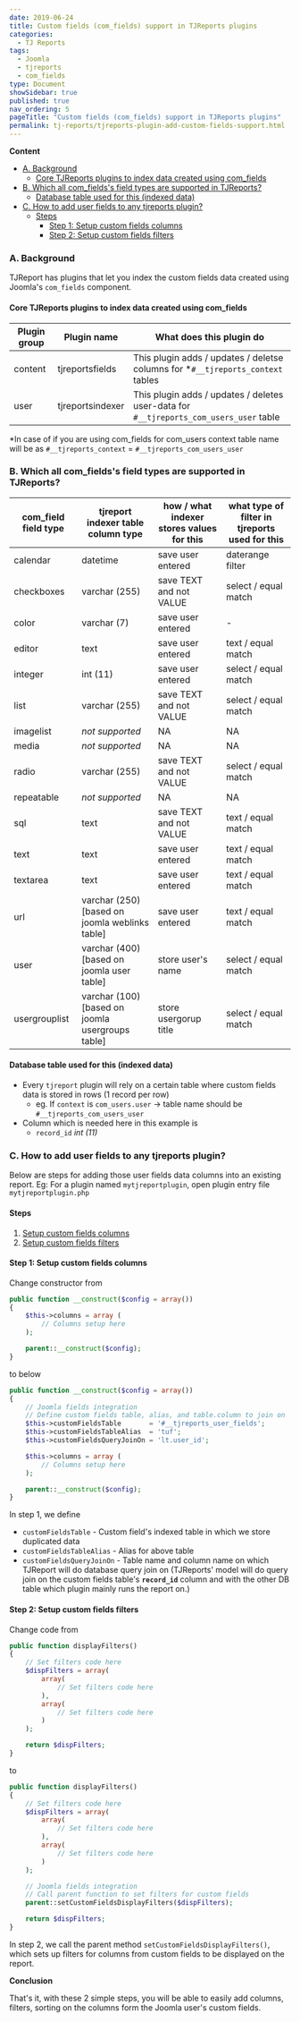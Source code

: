 ```yaml
---
date: 2019-06-24
title: Custom fields (com_fields) support in TJReports plugins
categories:
  - TJ Reports
tags:
  - Joomla
  - tjreports
  - com_fields
type: Document
showSidebar: true
published: true
nav_ordering: 5
pageTitle: "Custom fields (com_fields) support in TJReports plugins"
permalink: tj-reports/tjreports-plugin-add-custom-fields-support.html
---
```


**Content**

- [A. Background](#a-background)
  - [Core TJReports plugins to index data created using com_fields](#core-tjreports-plugins-to-index-data-created-using-com_fields)
- [B. Which all com_fields's field types are supported in TJReports?](#b-which-all-com_fieldss-field-types-are-support-in-tjreports)
  - [Database table used for this (indexed data)](#database-table-used-for-this-indexed-data)
- [C. How to add user fields to any tjreports plugin?](#c-how-to-add-user-fields-to-any-tjreports-plugin)
  - [Steps](#steps)
    - [Step 1: Setup custom fields columns](#step-1-setup-custom-fields-columns)
    - [Step 2: Setup custom fields filters](#step-2-setup-custom-fields-filters)


### A. Background

TJReport has plugins that let you index the custom fields data created using Joomla's `com_fields` component.

#### Core TJReports plugins to index data created using com_fields

| Plugin group  | Plugin name | What does this plugin do |
| ------------- | ------------- | ------------- |
| content | tjreportsfields | This plugin adds / updates / deletse columns for *`#__tjreports_context` tables |
| user | tjreportsindexer | This plugin adds / updates / deletes user-data for `#__tjreports_com_users_user` table|

*In case of if you are using com_fields for com_users context table name will be as
`#__tjreports_context` = `#__tjreports_com_users_user`

### B. Which all com_fields's field types are supported in TJReports?

| com_field field type  | tjreport indexer table column type | how / what indexer stores values for this | what type of filter in tjreports used for this |
| ------------- | ------------- | ------------- | ------------- |
| calendar | datetime  | save user entered  | daterange filter  |
| checkboxes | varchar (255)  | save TEXT and not VALUE  | select / equal match  |
| color | varchar (7)  | save user entered  | -  |
| editor | text  | save user entered  | text / equal match  |
| integer | int (11)  | save user entered  | select / equal match  |
| list | varchar (255)  | save TEXT and not VALUE  | select / equal match  |
| imagelist | _not supported_  | NA  | NA  |
| media | _not supported_   | NA  | NA  |
| radio | varchar (255)  | save TEXT and not VALUE  | select / equal match  |
| repeatable | _not supported_   | NA  | NA  |
| sql | text | save TEXT and not VALUE  | text / equal match  |
| text | text  | save user entered  | text / equal match  |
| textarea | text  | save user entered  | text / equal match  |
| url | varchar (250) [based on joomla weblinks table]  | save user entered  | text / equal match  |
| user | varchar (400) [based on joomla user table] | store user's name  | select / equal match  |
| usergrouplist | varchar (100) [based on joomla usergroups table]  | store usergorup title  | select / equal match  |

#### Database table used for this (indexed data)

* Every `tjreport` plugin will rely on a certain table where custom fields data is stored in rows (1 record per row)
  * eg. If `context` is `com_users.user` -> table name should be `#__tjreports_com_users_user`
* Column which is needed here in this example is
  * `record_id` *int (11)*

### C. How to add user fields to any tjreports plugin?

Below are steps for adding those user fields data columns into an existing report.
Eg: For a plugin named `mytjreportplugin`, open plugin entry file `mytjreportplugin.php`

#### Steps
1. [Setup custom fields columns](#step-1-setup-custom-fields-columns)
1. [Setup custom fields filters](#step-2-setup-custom-fields-filters)

#### Step 1: Setup custom fields columns

Change constructor from

```php
public function __construct($config = array())
{
	$this->columns = array (
		// Columns setup here
	);

	parent::__construct($config);
}
```

to below

```php
public function __construct($config = array())
{
	// Joomla fields integration
	// Define custom fields table, alias, and table.column to join on
	$this->customFieldsTable       = '#__tjreports_user_fields';
	$this->customFieldsTableAlias  = 'tuf';
	$this->customFieldsQueryJoinOn = 'lt.user_id';

	$this->columns = array (
		// Columns setup here
	);

	parent::__construct($config);
}
```

In step 1, we define
- `customFieldsTable`       - Custom field's indexed table in which we store duplicated data
- `customFieldsTableAlias`  - Alias for above table
- `customFieldsQueryJoinOn` - Table name and column name on which TJReport will do database query join on (TJReports' model will do query join on the custom fields table's **`record_id`** column and with the other DB table which plugin mainly runs the report on.)


#### Step 2: Setup custom fields filters

Change code from

```php
public function displayFilters()
{
	// Set filters code here
	$dispFilters = array(
		array(
			// Set filters code here
		),
		array(
			// Set filters code here
		)
	);

	return $dispFilters;
}
```

to

```php
public function displayFilters()
{
	// Set filters code here
	$dispFilters = array(
		array(
			// Set filters code here
		),
		array(
			// Set filters code here
		)
	);

	// Joomla fields integration
	// Call parent function to set filters for custom fields
	parent::setCustomFieldsDisplayFilters($dispFilters);

	return $dispFilters;
}
```

In step 2, we call the parent method `setCustomFieldsDisplayFilters()`, which sets up filters for columns from custom fields to be displayed on the report.

**Conclusion**

That's it, with these 2 simple steps, you will be able to easily add columns, filters, sorting on the columns form the Joomla user's custom fields.

